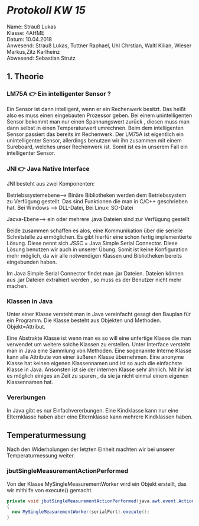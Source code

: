 
# *Protokoll KW 15*

  Name: Strauß Lukas   
  Klasse: 4AHME   
  Datum: 10.04.2018   
  Anwesend: Strauß Lukas, Tuttner Raphael, Uhl Chrstian, Waltl Kilian, Wieser Markus,Zitz Karlheinz    
  Abwesend: Sebastian Strutz
  
  ## 1. Theorie
  ### LM75A :point_right: Ein intelligenter Sensor ?
  
Ein Sensor ist dann intelligent, wenn er ein Rechenwerk besitzt. Das heißt also es muss einen eingebauten Prozessor geben.   Bei einem unintelligenten Sensor bekommt man nur einen Spannungswert zurück , diesen muss man dann selbst in einen Temperaturwert umrechnen. Beim dem intelligenten Sensor passiert das bereits im Rechenwerk. Der LM75A ist eigentlich ein unintelligenter Sensor, allerdings benutzen wir ihn zusammen mit einem Sureboard, welches unser Rechenwerk ist. Somit ist es in unserem Fall ein intelligenter Sensor.      
  
### JNI :point_right: Java Native Interface

JNI besteht aus zwei Komponenten:

Betriebssystemebene--> Binäre Bibliotheken werden dem Betriebssystem zu Verfügung gestellt. Das sind Funktionen die man in C/C++ geschrieben hat. Bei Windows --> DLL-Datei, Bei Linux: SO-Datei

Jacva-Ebene--> ein oder mehrere .java Dateien sind zur Verfügung gestellt

Beide zusammen schaffen es alos, eine Kommunikation über die serielle Schnitstelle zu ermöglichen. Es gibt hierfür eine schon fertig implementierte Lösung. Diese nennt sich *JSSC* = Java Simple Serial Connector. Diese Lösung benutzen wir auch in unserer Übung. Somit ist keine Konfiguration mehr möglich, da wir alle notwendigen Klassen und Bibliotheken bereits eingebunden haben.

Im Java Simple Serial Connector findet man .jar Dateien. Dateien können aus .jar Dateien extrahiert werden , so muss es der Benutzer nicht mehr machen.
    

### Klassen in Java

Unter einer Klasse versteht man in Java vereinfacht gesagt den Bauplan für ein Programm. Die Klasse besteht aus Objekten und Methoden. Objekt=Attribut.  
  
Eine Abstrakte Klasse ist wenn man es so will eine unfertige Klasse die man verwendet um weitere solche Klassen zu erstellen.
Unter Interface versteht man in Java eine Sammlung von Methoden. Eine sogenannte Interne Klasse kann alle Attribute von einer äußeren Klasse übernehmen. 
Eine anonyme Klasse hat keinen eigenen Klassennamen und ist so auch die einfachste Klasse in Java. Ansonsten ist sie der internen Klasse sehr ähnlich. Mit ihr ist es möglich einiges an Zeit zu sparen , da sie ja nicht einmal einem eigenen Klassennamen hat.
  
  
### Vererbungen 

In Java gibt es nur Einfachvererbungen. Eine Kindklasse kann nur eine Elternklasse haben aber eine Elternklasse kann mehrere Kindklassen haben.



## Temperaturmessung

Nach den Widerholungen der letzten Einheit machten wir bei unserer Temperaturmessung weiter.

### jbutSingleMeasurementActionPerformed
  Von der Klasse MySingleMeasurementWorker wird ein Objekt erstellt, das wir mithilfe von execute() gemacht.
  
  ```java
  private void jbutSingleMeasurementActionPerformed(java.awt.event.ActionEvent evt)                       
  {                                                          
    new MySingleMeasurementWorker(serialPort).execute();
  }                                                     
```


  
  
  
